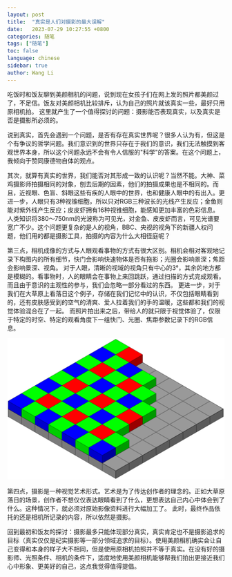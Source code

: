 ```yaml
---
layout: post
title:  "真实是人们对摄影的最大误解"
date:   2023-07-29 10:27:55 +0800
categories: 随笔
tags: ["随笔"]
toc: false
language: chinese
sidebar: true
author: Wang Li
---
```


吃饭时和饭友聊到美颜相机的问题，说到现在女孩子们在网上发的照片都美颜过了，不足信。饭友对美颜相机比较排斥，认为自己的照片就该真实一些，最好只用原相机拍。
这里就产生了一个值得探讨的问题：摄影能否表现真实，以及真实是否是摄影所必须的。

说到真实，首先会遇到一个问题，是否有存在真实世界呢？很多人认为有，但这是个有争议的哲学问题。我们意识到的世界只存在于我们的意识，我们无法触摸到客观世界本身，所以这个问题永远不会有令人信服的"科学"的答案。在这个问题上，我倾向于赞同康德物自体的观点。

其次，就算有真实的世界，我们能否对其形成一致的认识呢？当然不能。大神、菜鸡摄影师拍摄相同的对象，刨去后期的因素，他们的拍摄成果也是不相同的。而且，近视眼、色盲、斜眼这些有疾的人眼中的世界，也和健康人眼中的有出入。更进一步，人眼只有3种视锥细胞，所以只对RGB三种波长的光线产生反应；金鱼则能对紫外线产生反应；皮皮虾拥有16种视锥细胞，能感知更加丰富的色彩信息。
人类知识将380～750nm的光波称为可见光，对金鱼、皮皮虾而言，可见光谱要宽广不少。这个问题更复杂的是人的视角，BBC、央视的视角下的新疆人权问题，他们用的都是摄影工具，拍摄的内容为什么大相径庭呢？

第三点，相机成像的方式与人眼观看事物的方式有很大区别。相机会相对客观地记录下构图内的所有细节，快门会影响快速物体是否有拖影；光圈会影响景深；焦距会影响景深、视角。
对于人眼，清晰的视域的视角只有中心的3°，其余的地方都是模糊的。看事物时，人的眼睛会在事物上来回跳跃，通过扫描的方式完成观看。而且由于意识的主观性的参与，我们会忽略一部分看过的东西。
更进一步，对于我们在大草原上看落日这个例子，存储在我们记忆中的认识，不仅包括眼睛看到的，还有皮肤感受到的空气的清爽、爱人拉着我们的手的温暖，这些都和我们的视觉体验混合在了一起。
而照片拍出来之后，带给人的就只限于视觉体验了，仅限于特定的时空、特定的观看角度下一组快门、光圈、焦距参数记录下的RGB信息。

![](/assets/image/20230729-reality/2560px-Bayer_pattern_on_sensor.svg.png)

第四点，摄影是一种视觉艺术形式。艺术是为了传达创作者的理念的。正如大草原落日的场景，创作者不想仅仅表达眼睛看到了什么，更想表达自己内心中体会到了什么。这种情况下，就必须对原始影像资料进行大幅加工了。
此时，最终作品依托的还是相机所记录的内容，所以依然是摄影。

回到最初和饭友的探讨：摄影最多只能体现部分真实，真实肯定也不是摄影追求的目标（真实仅仅是纪实摄影等一部分领域追求的目标）。使用美颜相机确实会让自己变得和本身的样子大不相同，但是使用原相机拍照并不等于真实。在没有好的摄影师、光照条件、相机的条件下，适度地使用美颜相机能够帮我们拍出更接近我们心中形象、更美好的自己，这点我觉得值得提倡。
